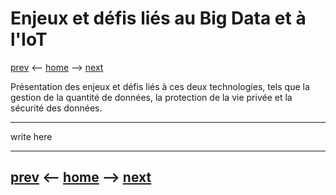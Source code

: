 # Enjeux et défis liés au Big Data et à l'IoT
[prev](/pages/approches-et-outils.md) <-- [home](/README.md) --> [next](/pages/applications-de-ia.md)

 Présentation des enjeux et défis liés à ces deux technologies, tels que la gestion de la quantité de données, la protection de la vie privée et la sécurité des données.

-------
write here

-------
[prev](/pages/approches-et-outils.md) <-- [home](/README.md) --> [next](/pages/applications-de-ia.md)
-
